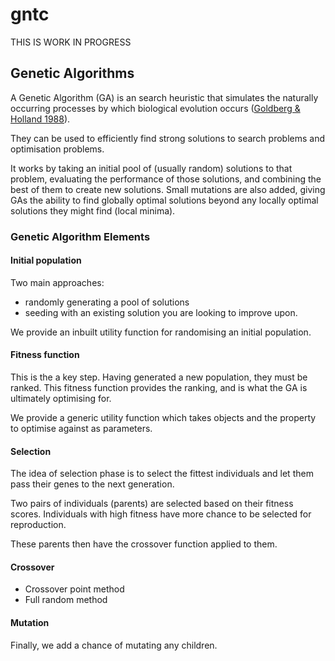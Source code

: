 # gntc

THIS IS WORK IN PROGRESS

## Genetic Algorithms

A Genetic Algorithm (GA) is an search heuristic that simulates the naturally occurring processes by which biological evolution occurs ([Goldberg & Holland 1988](https://link.springer.com/article/10.1023/A:1022602019183)). 

They can be used to efficiently find strong solutions to search problems and optimisation problems.

It works by taking an initial pool of (usually random) solutions to that problem, evaluating the performance of those solutions, and combining the best of them to create new solutions. Small mutations are also added, giving GAs the ability to find globally optimal solutions beyond any locally optimal solutions they might find (local minima).

### Genetic Algorithm Elements

#### Initial population

Two main approaches:
- randomly generating a pool of solutions
- seeding with an existing solution you are looking to improve upon.

We provide an inbuilt utility function for randomising an initial population.

#### Fitness function

This is the a key step. Having generated a new population, they must be ranked. This fitness function provides the ranking, and is what the GA is ultimately optimising for.

We provide a generic utility function which takes objects and the property to optimise against as parameters.

#### Selection

The idea of selection phase is to select the fittest individuals and let them pass their genes to the next generation.

Two pairs of individuals (parents) are selected based on their fitness scores. Individuals with high fitness have more chance to be selected for reproduction.

These parents then have the crossover function applied to them.

#### Crossover

- Crossover point method
- Full random method

#### Mutation

Finally, we add a chance of mutating any children.
